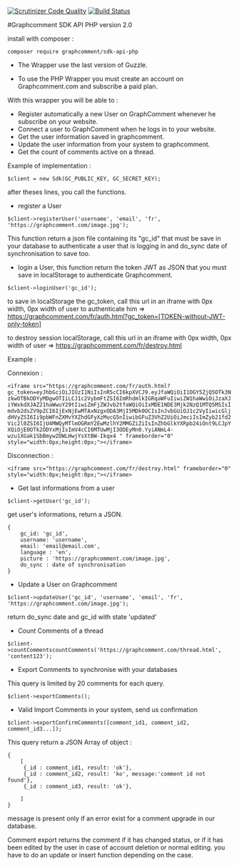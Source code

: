 [![Scrutinizer Code Quality](https://scrutinizer-ci.com/g/graphcomment/sdk-api-php/badges/quality-score.png?b=master)](https://scrutinizer-ci.com/g/graphcomment/sdk-api-php/?branch=master)
[![Build Status](https://scrutinizer-ci.com/g/graphcomment/sdk-api-php/badges/build.png?b=master)](https://scrutinizer-ci.com/g/graphcomment/sdk-api-php/build-status/master)

#Graphcomment SDK API PHP version 2.0

install with composer :

`composer require graphcomment/sdk-api-php`

- The Wrapper use the last version of Guzzle.

- To use the PHP Wrapper you must create an account on Graphcomment.com and subscribe a paid plan.

With this wrapper you will be able to :

- Register automatically a new User on GraphComment whenever he subscribe on your website.
- Connect a user to GraphComment when he logs in to your website.
- Get the user information saved in graphcomment.
- Update the user information from your system to graphcomment.
- Get the count of comments active on a thread.

Example of implementation :

`$client = new Sdk(GC_PUBLIC_KEY, GC_SECRET_KEY);`

after theses lines, you call the functions.

- register a User

`$client->registerUser('username', 'email', 'fr', 'https://graphcomment.com/image.jpg');`

This function return a json file containing its "gc_id" that must be save in your database to authenticate a user that is logging in and do_sync date of synchronisation to save too.

- login a User, this function return the token JWT as JSON that you must save in localStorage to authenticate Graphcomment.

`$client->loginUser('gc_id');`

to save in localStorage the gc_token, call this url in an iframe with 0px width, 0px width of user to authenticate him => https://graphcomment.com/fr/auth.html?gc_token=[TOKEN-without-JWT-only-token]

to destroy session localStorage, call this url in an iframe with 0px width, 0px width of user => https://graphcomment.com/fr/destroy.html

Example : 

Connexion :

`<iframe src="https://graphcomment.com/fr/auth.html?gc_token=eyJhbGciOiJIUzI1NiIsInR5cCI6kpXVCJ9.eyJfaWQiOiI1OGY5ZjQ5OTk3NzkwOTBkODYyMDgwOTIiLCJ1c2VybmFtZSI6ImRhdmlkIGRqaWFuIiwiZW1haWwiOiJzaXJiYWxkdXJAZ21haWwuY29tIiwiZmFjZWJvb2tfaWQiOiIxMDE1NDE3Mjk2NzQ1MTQ5MSIsImdvb2dsZV9pZCI6IjExNjEwMTAxNzgxODA3MjI5MDk0OCIsInJvbGUiOJ1c2VyIiwicGljdHVyZSI6Ii9pbWFnZXMvYXZhdGFyXzMucG5nIiwibGFuZ3VhZ2UiOiJmciIsImZyb21fd2Vic2l0ZSI6IjU4MWQyMTlmOGRmY2EwMzlhY2MMGZiZiIsInZhbGlkYXRpb24iOnt9LCJpYXQiOjE0OTk2ODYxMjIsImV4cCI6MTUwMjI3ODEyMn0.YyiANmL4-wzu1XGak1SbBmywZOWLHwjYsXtBW-Ikqx4
" frameborder="0" style="width:0px;height:0px;"></iframe>`

Disconnection :

`<iframe src="https://graphcomment.com/fr/destroy.html" frameborder="0" style="width:0px;height:0px;"></iframe>`

- Get last informations from a user

`$client->getUser('gc_id');`

get user's informations, return a JSON.

```
{
	gc_id: 'gc_id',
	username: 'username',
	email: 'email@email.com',
	language : 'en',
	picture : 'https://graphcomment.com/image.jpg',
	do_sync : date of synchronisation
}
```
- Update a User on Graphcomment

`$client->updateUser('gc_id', 'username', 'email', 'fr', 'https://graphcomment.com/image.jpg');`

return do_sync date and gc_id with state 'updated'

- Count Comments of a thread

`$client->countCommentscountComments('https://graphcomment.com/thread.html', 'content123');`

- Export Comments to synchronise with your databases

This query is limited by 20 comments for each query. 

`$client->exportComments();`

- Valid Import Comments in your system, send us confirmation

`$client->exportConfirmComments([comment_id1, comment_id2, comment_id3...]);`

This query return a JSON Array of object :

```
{
    [
     {_id : comment_id1, result: 'ok'},
     {_id : comment_id2, result: 'ko', message:'comment id not found'},
     {_id : comment_id3, result: 'ok'},
     
    ]
}
```

message is present only if an error exist for a comment upgrade in our database.

Comment export returns the comment if it has changed status, or if it has been edited by the user in case of account deletion or normal editing.
you have to do an update or insert function depending on the case.